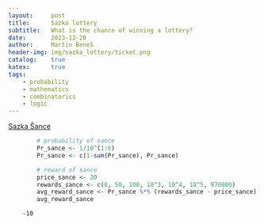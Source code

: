 ```yaml
---
layout:     post
title:      Sazka lottery
subtitle:   What is the chance of winning a lottery?
date:       2023-12-20
author:     Martin Beneš
header-img: img/sazka_lottery/ticket.png
catalog:    true
katex:      true
tags:
    - probability
    - mathematics
    - combinatorics
    - logic
---
```



<a href="https://www.sazka.cz/centrum-podpory/loterie-a-hry/loterie/sportka/jak-zjistit-vyhru-v-doplnkove-hre-sance">Sazka Šance</a>

```R
        # probability of sance
        Pr_sance <- 1/10^(1:6)
        Pr_sance <- c(1-sum(Pr_sance), Pr_sance)

        # reward of sance
        price_sance <- 20
        rewards_sance <- c(0, 50, 100, 10^3, 10^4, 10^5, 970000)
        avg_reward_sance <- Pr_sance %*% (rewards_sance - price_sance)
        avg_reward_sance
```




        -10

